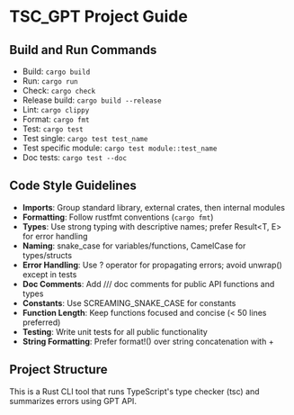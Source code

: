 # TSC_GPT Project Guide

## Build and Run Commands
- Build: `cargo build`
- Run: `cargo run`
- Check: `cargo check`
- Release build: `cargo build --release`
- Lint: `cargo clippy`
- Format: `cargo fmt`
- Test: `cargo test`
- Test single: `cargo test test_name`
- Test specific module: `cargo test module::test_name`
- Doc tests: `cargo test --doc`

## Code Style Guidelines
- **Imports**: Group standard library, external crates, then internal modules
- **Formatting**: Follow rustfmt conventions (`cargo fmt`)
- **Types**: Use strong typing with descriptive names; prefer Result<T, E> for error handling
- **Naming**: snake_case for variables/functions, CamelCase for types/structs
- **Error Handling**: Use ? operator for propagating errors; avoid unwrap() except in tests
- **Doc Comments**: Add /// doc comments for public API functions and types
- **Constants**: Use SCREAMING_SNAKE_CASE for constants
- **Function Length**: Keep functions focused and concise (< 50 lines preferred)
- **Testing**: Write unit tests for all public functionality
- **String Formatting**: Prefer format!() over string concatenation with +

## Project Structure
This is a Rust CLI tool that runs TypeScript's type checker (tsc) and summarizes errors using GPT API.